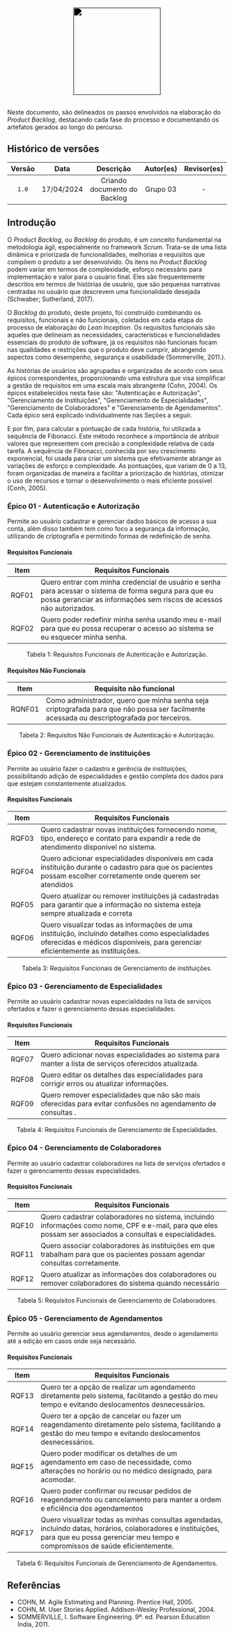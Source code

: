 <br/>

<div style="display: flex; flex-direction: column; justify-content: center; align-items:center;">
    <img src="https://dansousamelo.github.io/RQ_ISP/assets/backlog/BACKLOG-ICON.png" width="200" height="200" style="filter: brightness(0%);"ss />
</div>

<br/>

Neste documento, são delineados os passos envolvidos na elaboração do <i>Product Backlog</i>, destacando cada fase do processo e documentando os artefatos gerados ao longo do percurso.

## Histórico de versões

| Versão |    Data    |                    Descrição                    |                      Autor(es)                       | Revisor(es) |
| :----: | :--------: | :---------------------------------------------: | :--------------------------------------------------: | :---------: |
| `1.0`  | 17/04/2024 | Criando documento do Backlog | Grupo 03 |      -      |

## Introdução
O *Product Backlog*, ou *Backlog* do produto, é um conceito fundamental na metodologia ágil, especialmente no framework *Scrum*. Trata-se de uma lista dinâmica e priorizada de funcionalidades, melhorias e requisitos que compõem o produto a ser desenvolvido. Os itens no *Product Backlog* podem variar em termos de complexidade, esforço necessário para implementação e valor para o usuário final. Eles são frequentemente descritos em termos de histórias de usuário, que são pequenas narrativas centradas no usuário que descrevem uma funcionalidade desejada (Schwaber; Sutherland, 2017).

O <i>Backlog</i> do produto, deste projeto, foi construído combinando os requisitos, funcionais e não funcionais, coletados em cada etapa do processo de elaboração do *Lean Inception*. Os requisitos funcionais são aqueles que delineiam as necessidades, características e funcionalidades essenciais do produto de software, já os requisitos não funcionais focam nas qualidades e restrições que o produto deve cumprir, abrangendo aspectos como desempenho, segurança e usabilidade (Sommerville, 2011.). 

As histórias de usuários são agrupadas e organizadas de acordo com seus épicos correspondentes, proporcionando uma estrutura que visa simplificar a gestão de requisitos em uma escala mais abrangente (Cohn, 2004). Os épicos estabelecidos nesta fase são: "Autenticação e Autorização", "Gerenciamento de Instituições", "Gerenciamento de Especialidades", "Gerenciamento de Colaboradores" e "Gerenciamento de Agendamentos". Cada épico será explicado individualmente nas Seções a seguir.

E por fim, para calcular a pontuação de cada história, foi utilizada a sequência de Fibonacci. Este método reconhece a importância de atribuir valores que representem com precisão a complexidade relativa de cada tarefa. A sequência de Fibonacci, conhecida por seu crescimento exponencial, foi usada para criar um sistema que efetivamente abrange as variações de esforço e complexidade. As pontuações, que variam de 0 a 13, foram organizadas de maneira a facilitar a priorização de histórias, otimizar o uso de recursos e tornar o desenvolvimento o mais eficiente possível (Conh, 2005). 

### Épico 01 - Autenticação e Autorização
Permite ao usuário cadastrar e gerenciar dados básicos de acesso a sua conta, além disso também tem como foco a segurança da informação, utilizando de criptografia e permitindo formas de redefinição de senha.

#### Requisitos Funcionais
| Item  | Requisitos Funcionais                                                                                                          |
| ----- | ------------------------------------------------------------------------------------------------------------------------------ |
| RQF01 | Quero entrar com minha credencial de usuário e senha para acessar o sistema de forma segura para que eu possa geranciar as informações sem riscos de acessos não autorizados. |
| RQF02 | Quero poder redefinir minha senha usando meu e-mail para que eu possa recuperar o acesso ao sistema se eu esquecer minha senha.|

<p style="text-align: center;">Tabela 1: Requisitos Funcionais de Autenticação e Autorização.</p>

#### Requisitos Não Funcionais
| Item   | Requisito não funcional                                                                                                  |
| ------ | ------------------------------------------------------------------------------------------------------------------------ |
| RQNF01 | Como administrador, quero que minha senha seja criptografada para que não possa ser facilmente acessada ou descriptografada por terceiros. |

<p style="text-align: center;">Tabela 2: Requisitos Não Funcionais de Autenticação e Autorização.</p>

### Épico 02 - Gerenciamento de instituições
Permite ao usuário fazer o cadastro e gerência de instituições, possibilitando adição de especialidades e gestão completa dos dados para que estejam constantemente atualizados.

#### Requisitos Funcionais
| Item  | Requisitos Funcionais                                                                                                                                                            |
| ----- | -------------------------------------------------------------------------------------------------------------------------------------------------------------------------------- |
| RQF03 | Quero cadastrar novas instituições fornecendo nome, tipo, endereço e contato para expandir a rede de atendimento disponível no sistema.                                          |
| RQF04 | Quero adicionar especialidades disponíveis em cada instituição durante o cadastro para que os pacientes possam escolher corretamente onde querem ser atendidos                   |
| RQF05 | Quero atualizar ou remover instituições já cadastradas para garantir que a informação no sistema esteja sempre atualizada e correta                                              |
| RQF06 | Quero visualizar todas as informações de uma instituição, incluindo detalhes como especialidades oferecidas e médicos disponíveis, para gerenciar eficientemente as instituições.|

<p style="text-align: center;">Tabela 3: Requisitos Funcionais de Gerenciamento de instituições.</p>

### Épico 03 - Gerenciamento de Especialidades
Permite ao usuário cadastrar novas especialidades na lista de serviços ofertados e fazer o gerenciamento dessas especialidades.

#### Requisitos Funcionais
| Item  | Requisitos Funcionais                                                                                             |
| ----- | ----------------------------------------------------------------------------------------------------------------- |
| RQF07 | Quero adicionar novas especialidades ao sistema para manter a lista de serviços oferecidos atualizada.    |
| RQF08 | Quero editar os detalhes das especialidades para corrigir erros ou atualizar informações.                 |
| RQF09 | Quero remover especialidades que não são mais oferecidas para evitar confusões no agendamento de consultas .      |

<p style="text-align: center;">Tabela 4: Requisitos Funcionais de Gerenciamento de Especialidades.</p>

### Épico 04 - Gerenciamento de Colaboradores
Permite ao usuário cadastrar colaboradores na lista de serviços ofertados e fazer o gerenciamento dessas especialidades.

#### Requisitos Funcionais
| Item  | Requisitos Funcionais                                                                                             |
| ----- | ----------------------------------------------------------------------------------------------------------------- |
| RQF10 | Quero cadastrar colaboradores no sistema, incluindo informações como nome, CPF e e-mail, para que eles possam ser associados a consultas e especialidades.|
| RQF11 | Quero associar colaboradores às instituições em que trabalham para que os pacientes possam agendar consultas corretamente.|
| RQF12 | Quero atualizar as informações dos colaboradores ou remover colaboradores do sistema quando necessário|

<p style="text-align: center;">Tabela 5: Requisitos Funcionais de Gerenciamento de Colaboradores.</p>

### Épico 05 - Gerenciamento de Agendamentos
Permite ao usuário gerenciar seus agendamentos, desde o agendamento até a edição em casos onde seja necessário.

#### Requisitos Funcionais
| Item  | Requisitos Funcionais                                                                                             |
| ----- | ----------------------------------------------------------------------------------------------------------------- |
| RQF13 | Quero ter a opção de realizar um agendamento diretamente pelo sistema, facilitando a gestão do meu tempo e evitando deslocamentos desnecessários.|
| RQF14 | Quero ter a opção de cancelar ou fazer um reagendamento diretamente pelo sistema, facilitando a gestão do meu tempo e evitando deslocamentos desnecessários.|
| RQF15 | Quero poder modificar os detalhes de um agendamento em caso de necessidade, como alterações no horário ou no médico designado, para acomodar.|
| RQF16 | Quero poder confirmar ou recusar pedidos de reagendamento ou cancelamento para manter a ordem e eficiência dos agendamentos|
| RQF17 | Quero visualizar todas as minhas consultas agendadas, incluindo datas, horários, colaboradores e instituições, para que eu possa gerenciar meu tempo e compromissos de saúde eficientemente.|

<p style="text-align: center;">Tabela 6: Requisitos Funcionais de Gerenciamento de Agendamentos.</p>

## Referências
 
 * COHN, M. Agile Estimating and Planning. Prentice Hall, 2005.
 * COHN, M. User Stories Applied. Addison-Wesley Professional, 2004.
 * SOMMERVILLE, I. Software Engineering. 9ª. ed. Pearson Education India, 2011.
